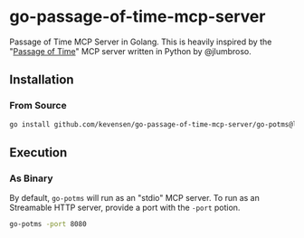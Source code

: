 # go-passage-of-time-mcp-server
Passage of Time MCP Server in Golang.  This is heavily inspired by the "[Passage of Time](https://github.com/jlumbroso/passage-of-time-mcp/blob/main/README.md)" MCP server written in Python by @jlumbroso.

## Installation
### From Source
```bash
go install github.com/kevensen/go-passage-of-time-mcp-server/go-potms@latest
```

## Execution
### As Binary
By default, `go-potms` will run as an "stdio" MCP server.  To run as an Streamable HTTP server, provide a port with the `-port` potion.
```bash
go-potms -port 8080
```